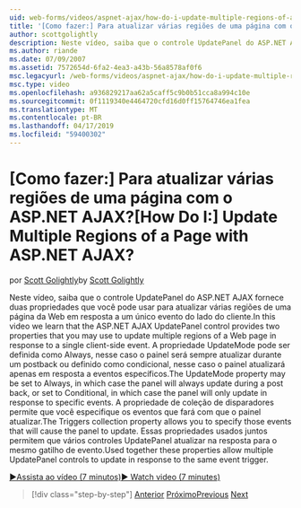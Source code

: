 ```yaml
---
uid: web-forms/videos/aspnet-ajax/how-do-i-update-multiple-regions-of-a-page-with-aspnet-ajax
title: '[Como fazer:] Para atualizar várias regiões de uma página com o ASP.NET AJAX? | Microsoft Docs'
author: scottgolightly
description: Neste vídeo, saiba que o controle UpdatePanel do ASP.NET AJAX fornece duas propriedades que você pode usar para atualizar várias regiões de uma página da Web na resposta...
ms.author: riande
ms.date: 07/09/2007
ms.assetid: 7572654d-6fa2-4ea3-a43b-56a8578af0f6
msc.legacyurl: /web-forms/videos/aspnet-ajax/how-do-i-update-multiple-regions-of-a-page-with-aspnet-ajax
msc.type: video
ms.openlocfilehash: a936829217aa62a5caff5c9b0b51cca8a994c10e
ms.sourcegitcommit: 0f1119340e4464720cfd16d0ff15764746ea1fea
ms.translationtype: MT
ms.contentlocale: pt-BR
ms.lasthandoff: 04/17/2019
ms.locfileid: "59400302"
---
```

# <a name="how-do-i-update-multiple-regions-of-a-page-with-aspnet-ajax"></a><span data-ttu-id="f2c1b-104">[Como fazer:] Para atualizar várias regiões de uma página com o ASP.NET AJAX?</span><span class="sxs-lookup"><span data-stu-id="f2c1b-104">[How Do I:] Update Multiple Regions of a Page with ASP.NET AJAX?</span></span>

<span data-ttu-id="f2c1b-105">por [Scott Golightly](https://github.com/scottgolightly)</span><span class="sxs-lookup"><span data-stu-id="f2c1b-105">by [Scott Golightly](https://github.com/scottgolightly)</span></span>

<span data-ttu-id="f2c1b-106">Neste vídeo, saiba que o controle UpdatePanel do ASP.NET AJAX fornece duas propriedades que você pode usar para atualizar várias regiões de uma página da Web em resposta a um único evento do lado do cliente.</span><span class="sxs-lookup"><span data-stu-id="f2c1b-106">In this video we learn that the ASP.NET AJAX UpdatePanel control provides two properties that you may use to update multiple regions of a Web page in response to a single client-side event.</span></span> <span data-ttu-id="f2c1b-107">A propriedade UpdateMode pode ser definida como Always, nesse caso o painel será sempre atualizar durante um postback ou definido como condicional, nesse caso o painel atualizará apenas em resposta a eventos específicos.</span><span class="sxs-lookup"><span data-stu-id="f2c1b-107">The UpdateMode property may be set to Always, in which case the panel will always update during a post back, or set to Conditional, in which case the panel will only update in response to specific events.</span></span> <span data-ttu-id="f2c1b-108">A propriedade de coleção de disparadores permite que você especifique os eventos que fará com que o painel atualizar.</span><span class="sxs-lookup"><span data-stu-id="f2c1b-108">The Triggers collection property allows you to specify those events that will cause the panel to update.</span></span> <span data-ttu-id="f2c1b-109">Essas propriedades usados juntos permitem que vários controles UpdatePanel atualizar na resposta para o mesmo gatilho de evento.</span><span class="sxs-lookup"><span data-stu-id="f2c1b-109">Used together these properties allow multiple UpdatePanel controls to update in response to the same event trigger.</span></span>

[<span data-ttu-id="f2c1b-110">&#9654;Assista ao vídeo (7 minutos)</span><span class="sxs-lookup"><span data-stu-id="f2c1b-110">&#9654; Watch video (7 minutes)</span></span>](https://channel9.msdn.com/Blogs/ASP-NET-Site-Videos/how-do-i-update-multiple-regions-of-a-page-with-aspnet-ajax)

> [!div class="step-by-step"]
> <span data-ttu-id="f2c1b-111">[Anterior](how-do-i-implement-the-ajax-after-processing-pattern.md)
> [Próximo](how-do-i-choose-between-methods-of-ajax-page-updates.md)</span><span class="sxs-lookup"><span data-stu-id="f2c1b-111">[Previous](how-do-i-implement-the-ajax-after-processing-pattern.md)
[Next](how-do-i-choose-between-methods-of-ajax-page-updates.md)</span></span>
